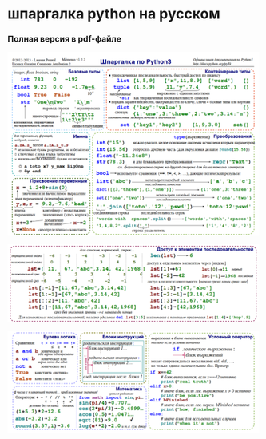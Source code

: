 # шпаргалка python на русском

### Полная версия в pdf-файле

![1](1.png)

![2](2.png)

![3](3.png)
